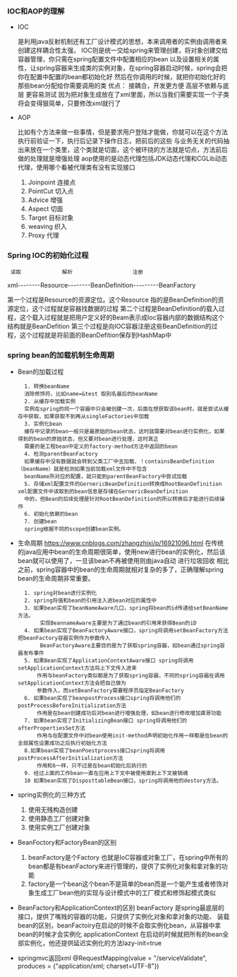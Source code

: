 ### IOC和AOP的理解
- IOC 

    是利用java反射机制还有工厂设计模式的思想，本来调用者的实例由调用者来创建这样耦合性太强，
    IOC则是统一交给spring来管理创建，将对象创建交给容器管理，你只需在spring配置文件中配置相应的bean
    以及设置相关的属性，让spring容器来生成类的实例对象，在spring容器启动时候，spring会把你在配置中配置的bean都初始化好
    然后在你调用的时候，就把你初始化好的那些bean分配给你需要调用的类
    优点：
    接耦合，开发更方便
    高层不依赖与底层
    更容易测试
    因为把对象生成放在了xml里面，所以当我们需要实现一个子类将会变得狠简单，只要修改xml就行了
- AOP
   
    比如有个方法来做一些事情，但是要求用户登陆才能做，你就可以在这个方法执行前验证一下，执行后记录下操作日志，把前后的这些
    与业务无关的代码抽出来放在一个类里，这个类就是切面，这个被环绕的方法就是切点，方法前后做的处理就是增强处理
    aop使用的是动态代理包括JDK动态代理和CGLib动态代理，使用哪个看被代理类有没有实现接口
    
    1. Joinpoint 连接点
    2. PointCut 切入点
    3. Advice 增强
    4. Aspect 切面
    5. Target 目标对象
    6. weaving 织入
    7. Proxy 代理
    
###  Spring IOC的初始化过程
     读取             解析                   注册
xml--------Resource--------BeanDefinition---------BeanFactory
    
第一个过程是Resource的资源定位。这个Resource 指的是BeanDefinition的资源定位，这个过程就是容器找数据的过程
第二个过程是BeanDefinition的载入过程，这个载入过程就是把用户定义好的Beam表示成Ioc容器内部的数据结构这个结构就是BeanDefition
第三个过程是向IOC容器注册这些BeanDefinition的过程，这个过程就是将前面的BeanDefition保存到HashMap中

### spring bean的加载机制生命周期

- Bean的加载过程

        1. 转换beanName  
        消除修饰符，比如name=&test 取别名最后的beanName
        2. 从缓存中加载实例 
        实例在spring的同一个容器中只会被创建一次，后面在想获取该bean时，就是尝试从缓存中获取，如果获取不到再从singleFactories中加载
        3. 实例化bean 
        缓存中记录的bean一般只是最原始的bean状态，这时就需要对bean进行实例化，如果得到的bean的原始状态，但又要对bean进行处理，这时真正
        需要的是工程bean中定义的factory-method方法中返回的bean
        4. 检测parentBeanFactory
        如果缓存中没有数据就会转到父类工厂中去加载，！containsBeanDefinition（beanName）就是检测如果当前加载xml文件中不包含
        beanName所对应的配置，就只能到parentBeanFactory中尝试加载
        5. 存储xml配置文件的GernericBeanDefinition转换成RootBeanDefinition xml配置文件中读取到的bean信息是存储在GernericBeanDefinition
        中的，但Bean的后续处理是针对RootBeanDefinition的所以转换后才能进行后续操作
        6. 初始化依赖的bean 
        7. 创建bean 
        spring根据不同的scope创建bean实例。

- 生命周期
https://www.cnblogs.com/zhangzhixi/p/16921096.html
在传统的java应用中bean的生命周期很简单，使用new进行bean的实例化，然后该bean就可以使用了，一旦该bean不再被使用则由java自动
进行垃圾回收
相比之前，spring容器中的bean的生命周期就相对复杂的多了，正确理解spring bean的生命周期非常重要。

        1. spring对bean进行实例化
        2. spring将值和bean的引用注入进bean对应的属性中
        3. 如果bean实现了beanNameAware几口，spring将bean的id传递给setBeanName方法。
             实现BeannameAware主要是为了通过bean的引用来获得Bean的iD
        4. 如果bean实现了BeanFactoryAware接口，spring将调用setBeanFactory方法把beanFactory容器实例作为参数传入
             BeanFactoryAware主要目的是为了获取spring容器，如bean通过spring容器发布事件
        5. 如果Bean实现了ApplicationContextAware接口 spring将调用setApplicationContext方法将上下文传入进来
            作用与beanFactory类似都是为了获取spring容器，不同的spring容器在调用setApplicationContext方法会把自己做为
            参数传入，而setBeanFactory需要程序员指定BeanFactory
        6. 如果bean实现了beanpostProcess接口spring将调用他们的postProcessBeforeInitialization方法
            作用是在bean创建成功后对bean进行增强处理，如bean进行修改增加龚哥功能
        7. 如果bean实现了InitializingBean接口 spring将调用他们的afterPropertiesSet方法
            作用与在配置文件中对bean使用init-method声明初始化作用一样都是在bean的全部属性设置成功之后执行初始化方法
        8.如果bean实现了beanPoestprocess接口spring将调用postProcessAfterInitialization方法
            作用和6一样，只不过是在bean初始化后执行的
        9. 经过上面的工作bean一直在应用上下文中被使用直到上下文被销魂
        10 如果bean实现了DisposttableBean接口，spring将调用他的destory方法。
          
- spring实例化的三种方式
    1. 使用无残构造创建
    2. 使用静态工厂创建对象
    3. 使用实例工厂创建对象
    
- BeanFoctory和FactoryBean的区别
    1. beanFactory是个Factory 也就是IoC容器或对象工厂，在spring中所有的bean都是有beanFactory来进行管理的，提供了实例化对象和拿对象的功能
    2. factory是一个bean这个bean不是简单的bean而是一个能产生或者修饰对象生成工厂bean他的实现与设计模式中的工厂模式和修饰起模式类似
- BeanFactory和ApplicationContext的区别
    beanFactory 是spring最底层的接口，提供了嘴贱的容器的功能，只提供了实例化对象和拿对象的功能、
    装载bean的区别，beanFactoiry在启动的时候不会取实例化bean，从容器中拿bean的时候才会实例化
    applicationContext 在启动的时候就把所有的bean全部实例化，他还提供延迟实例化的方法lazy-init=true
- springmvc返回xml
    @RequestMapping(value = "/serviceValidate", produces = {"application/xml; charset=UTF-8"})
              

 
    
   
